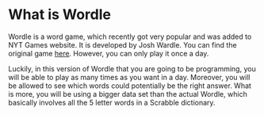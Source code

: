 # What is Wordle
Wordle is a word game, which recently got very popular and was added to NYT Games website. It is developed by Josh Wardle. You can find the original game [here](https://www.nytimes.com/games/wordle/index.html). However, you can only play it once a day.

Luckily, in this version of Wordle that you are going to be programming, you will be able to play as many times as you want in a day. Moreover, you will be allowed to see which words could potentially be the right answer. What is more, you will be using a bigger data set than the actual Wordle, which basically involves all the 5 letter words in a Scrabble dictionary.
